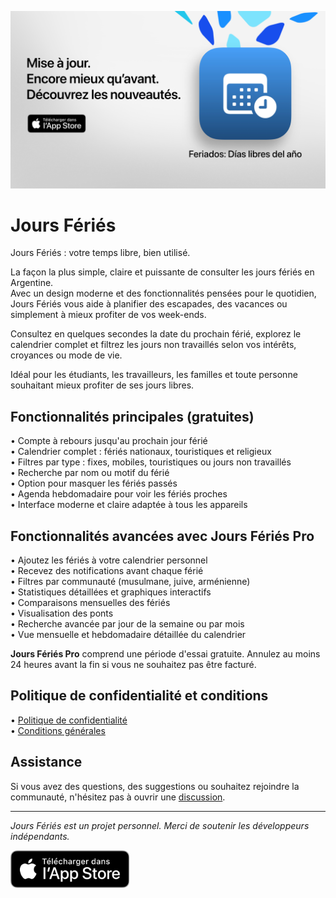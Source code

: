 [![Jours Fériés App](images/banner.png)](https://apps.apple.com/app/id6744455042)  

# Jours Fériés  

Jours Fériés : votre temps libre, bien utilisé.  

La façon la plus simple, claire et puissante de consulter les jours fériés en Argentine.  
Avec un design moderne et des fonctionnalités pensées pour le quotidien, Jours Fériés vous aide à planifier des escapades, des vacances ou simplement à mieux profiter de vos week-ends.  

Consultez en quelques secondes la date du prochain férié, explorez le calendrier complet et filtrez les jours non travaillés selon vos intérêts, croyances ou mode de vie.  

Idéal pour les étudiants, les travailleurs, les familles et toute personne souhaitant mieux profiter de ses jours libres.  

## Fonctionnalités principales (gratuites)  

• Compte à rebours jusqu'au prochain jour férié  
• Calendrier complet : fériés nationaux, touristiques et religieux  
• Filtres par type : fixes, mobiles, touristiques ou jours non travaillés  
• Recherche par nom ou motif du férié  
• Option pour masquer les fériés passés  
• Agenda hebdomadaire pour voir les fériés proches  
• Interface moderne et claire adaptée à tous les appareils  

## Fonctionnalités avancées avec Jours Fériés Pro  

• Ajoutez les fériés à votre calendrier personnel  
• Recevez des notifications avant chaque férié  
• Filtres par communauté (musulmane, juive, arménienne)  
• Statistiques détaillées et graphiques interactifs  
• Comparaisons mensuelles des fériés  
• Visualisation des ponts  
• Recherche avancée par jour de la semaine ou par mois  
• Vue mensuelle et hebdomadaire détaillée du calendrier  

**Jours Fériés Pro** comprend une période d'essai gratuite. Annulez au moins 24 heures avant la fin si vous ne souhaitez pas être facturé.  

## Politique de confidentialité et conditions  

• [Politique de confidentialité](https://lucasditomase.github.io/feriados/fr/privacy-policy)  
• [Conditions générales](https://lucasditomase.github.io/feriados/fr/terms-and-conditions)  

## Assistance  

Si vous avez des questions, des suggestions ou souhaitez rejoindre la communauté, n'hésitez pas à ouvrir une [discussion](https://github.com/lucasditomase/feriados/discussions).  

---  

*Jours Fériés est un projet personnel. Merci de soutenir les développeurs indépendants.*  

<p align="left">  
  <a href="https://apps.apple.com/app/id6744455042">  
    <img src="images/download-badge.svg" alt="Télécharger sur l'App Store" height="60">  
  </a>  
</p>  
